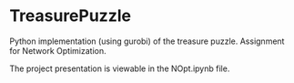 # TreasurePuzzle
Python implementation (using gurobi) of the treasure puzzle. Assignment for Network Optimization.

The project presentation is viewable in the NOpt.ipynb file.

